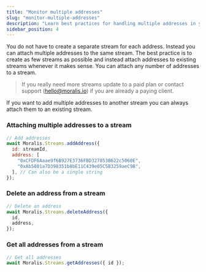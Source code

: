 ```yaml
---
title: "Monitor multiple addresses"
slug: "monitor-multiple-addresses"
description: "Learn best practices for handling multiple addresses in your streams."
sidebar_position: 4
---
```


You do not have to create a separate stream for each address. Instead you can attach multiple addresses to the same stream. The best practice is to create as few streams as possible and instead attach addresses to existing streams whenever it makes sense. You can attach any number of addresses to a stream. 

> If you really need more streams update to a paid plan or contact support (hello@moralis.io) if you are already a paying client.

If you want to add multiple addresses to another stream you can always attach them to an existing stream.

### Attaching multiple addresses to a stream

```javascript
// Add addresses
await Moralis.Streams.addAddress({
  id: streamId,
  address: [
    "0xCFDF6Aaae9f6B927E3736FBD327853B622c5060E",
    "0xAb5801a7D398351b8bE11C439e05C5B3259aeC9B",
  ], // Can also be a single string
});
```


### Delete an address from a stream

```javascript
// Delete an address
await Moralis.Streams.deleteAddress({
  id,
  address,
});
```



### Get all addresses from a stream

```javascript
// Get all addresses
await Moralis.Streams.getAddresses({ id });

```